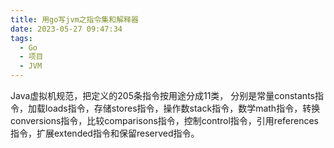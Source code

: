 ```yaml
---
title: 用go写jvm之指令集和解释器
date: 2023-05-27 09:47:34
tags:
  - Go
  - 项目
  - JVM
---
```

Java虚拟机规范，把定义的205条指令按用途分成11类，
分别是常量constants指令，加载loads指令，存储stores指令，操作数stack指令，数学math指令，转换conversions指令，比较comparisons指令，控制control指令，引用references指令，扩展extended指令和保留reserved指令。
<!-- more -->
